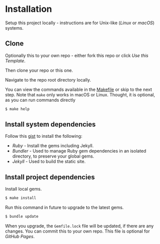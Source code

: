 # Installation

Setup this project locally - instructions are for Unix-like (_Linux_ or _macOS_) systems.

## Clone

Optionally this to your own repo - either fork this repo or click _Use this Template_.

Then clone your repo or this one.

Navigate to the repo root directory locally.

You can view the commands available in the [Makefile](/Makefile) or skip to the next step. Note that `make` only works in macOS or Linux. Thought, it is optional, as you can run commands directly

```bash
$ make help
```

## Install system dependencies

Follow this [gist](https://gist.github.com/MichaelCurrin/ddbcfb1714c4dbfb3460a3ecf119620f) to install the following:

- _Ruby_ - Install the gems including Jekyll.
- _Bundler_ - Used to manage Ruby gem dependencies in an isolated directory, to preserve your global gems.
- _Jekyll_ - Used to build the static site.

## Install project dependencies

Install local gems.

```sh
$ make install
```

Run this command in future to upgrade to the latest gems.

```sh
$ bundle update
```

When you upgrade, the `Gemfile.lock` file will be updated, if there are any changes. You can commit this to your own repo. This file is optional for _GitHub Pages_.
